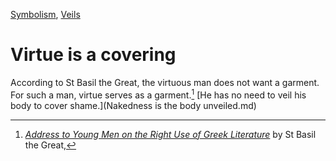 [Symbolism](Symbolism.md), [Veils](Veils.md)

# Virtue is a covering

According to St Basil the Great, the virtuous man does not want a garment. For such a man, virtue serves as a garment.[^1] [He has no need to veil his body to cover shame.](Nakedness is the body unveiled.md)

[^1]: *[Address to Young Men on the Right Use of Greek Literature](https://books.apple.com/us/book/delphi-collected-works-of-basil-of-caesarea-illustrated/id1601503324)* by St Basil the Great, 
